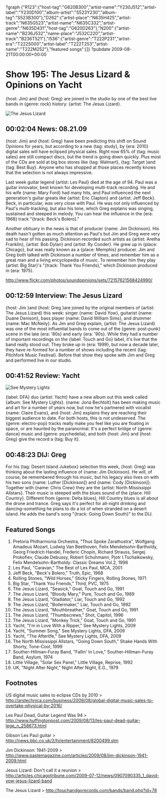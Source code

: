 ?graph {"R123":{"host-tag":"G620B300","artist-name":"Y230J512","artist-label":"Y230D100","album-artist":"S523Y230","album-tag":"S523B300"},"D262":{"artist-place":"N635H425","artist-track":"N635G523","artist-name":"N635C332","artist-genre":"N635D431","host-tag":"G620D263"},"N200":{"artist-name":"B236J532","name-place":"J532C220","artist-track":"B236T521"},"I536":{"artist-genre":"T222P231","artist-era":"T222S000","artist-label":"T222T253","artist-name":"T222M252"},"featured songs":[]}
?pubdate 2009-08-21T00:00:00+00:00

# Show 195: The Jesus Lizard & Opinions on Yacht
{host: Jim} and {host: Greg} are joined in the studio by one of the best live bands in {genre: rock} history: {artist: The Jesus Lizard}.

![The Jesus Lizard](http://static.soundopinions.org/images/2009/jesuslizard.jpg)

## 00:02:04 News: 08.21.09
{host: Jim} and {host: Greg} have been predicting this shift on Sound Opinions for years, but according to a new {tag: study}, by {era: 2010} digital sales will have eclipsed physical sales. Right now 65% of {tag: music sales} are still compact discs, but the trend is going down quickly. Plus most of the CDs are sold at big box stores like {tag: Walmart}, {tag: Target }and {tag: Best Buy}. Anyone who has shopped at those places recently knows that the selection is not always impressive.

Last week guitar legend {artist: Les Paul} died at the age of 94. Paul was a guitar innovator, best known for developing multi-track recording. He and his wife {name: Mary Ford} had many hits, and Paul influenced the next generation's guitar greats like {artist: Eric Clapton} and {artist: Jeff Beck}. Beck, in particular, was very close with Paul. He was not only influenced by Paul's multi-tracking, but also his tone, which Greg explains was singing, sustained and steeped in melody. You can hear the influence in the {era: 1968} track "{track: Beck's Bolero}." 

Another obituary in the news is that of producer {name: Jim Dickinson}. His death hasn't gotten as much attention as Paul's but Jim and Greg were very sad to hear of his passing. Dickinson recorded such artists as {artist: Aretha Franklin}, {artist: Bob Dylan} and {artist: Ry Cooder}. He grew up in {place: Chicago}, but was really known as a {place: Memphis} producer. Jim and Greg both talked with Dickinson a number of times, and remember him as a great man and a living encyclopedia of music. To remember him they play {artist: Big Star}'s "{track: Thank You Friends}," which Dickinson produced in {era: 1975}.

http://www.flickr.com/photos/soundopinions/sets/72157621568424990/
## 00:12:59 Interview: The Jesus Lizard
{host: Jim }and {host: Greg }are joined by the original members of {artist: The Jesus Lizard} this week: singer {name: David Yow}, guitarist {name: Duane Denison}, bass player {name: David William Sims}, and drummer {name: Mac McNeily}. As Jim and Greg explain, {artist: The Jesus Lizard} was one of the most influential bands to come out of the {genre: post-punk} scene in the late {era: '80s} and early {era: '90s}. While they had a number of important recordings on the {label: Touch and Go} label, it's live that the band really stood out. They broke up in {era: 1999}, but now a decade later, they have re-formed for a number of shows including the recent {tag: Pitchfork Music Festival}. Before that show they spoke with Jim and Greg and performed live in our studio.

## 00:41:52 Review: Yacht
![See Mystery Lights](http://is1.mzstatic.com/image/thumb/Music5/v4/9d/53/4d/9d534d6d-9520-9e24-53df-db8fea6e004a/source/600x600bb.jpg "51277889/950791947")

{label: DFA} duo {artist: Yacht} have a new album out this week called {album: See Mystery Lights}. {name: Jona Bechtolt} has been making music and art for a number of years now, but now he's partnered with vocalist {name: Claire Evans}, and {host: Jim} explains they are reaching their biggest audience to date. For both hosts, this is not undeserved. The {genre: electro-pop} tracks really make you feel like you are floating in space, or are haunted by the paranormal. It's a perfect bridge of {genre: dance} music and {genre: psychedelia}, and both {host: Jim} and {host: Greg} give the record a {tag: Buy It}.

## 00:48:23 DIJ: Greg
For his {tag: Desert Island Jukebox} selection this week, {host: Greg} was thinking about the lasting influence of {name: Jim Dickinson}. He will, of course, be remembered through his music, but his legacy also lives on with his two sons {name: Luther [Dickinson]} and {name: Cody [Dickinson]}. Together with {name: Chris Crew} they are the {artist: North Mississippi Allstars}. Their music is steeped with the blues sound of the {place: Hill Country}. Different from {genre: Delta blues}, Hill Country blues is all about the drone and trance. Greg says it's perfect for all-night drinking and dancing–something he plans to do a lot of when stranded on a desert island. He adds the band's song "{track: Going Down South}" to the DIJ.

## Featured Songs
1. Pretoria Philharmonia Orchestra, "Thus Spoke Zarathustra", Wolfgang Amadeus Mozart, Ludwig Van Beethoven, Felix Mendelsohn-Bartholdy, Georg Friedrich Handel, Frederic Chopin, Richard Strauss, Sergej Prokofiev, Claude Debussy, Robert Schuhmann, Pjotr I.Tschaikowsky, Felix Mendelsohn-Bartholdy: Classic Dreams Vol.2, 1998
2. Les Paul, "Caravan," The Best of Les Paul, MCA, 2001
3. Jeff Beck, "Beck's Bolero," Truth, Epic, 1968
4. Rolling Stones, "Wild Horses," Sticky Fingers, Rolling Stones, 1971
5. Big Star, "Thank You Friends," Third, PVC, 1975
6. The Jesus Lizard, "Seasick," Goat, Touch and Go, 1991
7. The Jesus Lizard, "Bloody Mary," Pure, Touch and Go, 1989
8. The Jesus Lizard, "Gladiator," Liar, Touch and Go, 1992
9. The Jesus Lizard, "Boilermaker," Liar, Touch and Go, 1992
10. The Jesus Lizard, "Mouthbreather," Goat, Touch and Go, 1991
11. The Jesus Lizard, "Thumbscrews," Shot, Capitol, 1996
12. The Jesus Lizard, "Monkey Trick," Goat, Touch and Go, 1991
13. Yacht, "I'm in Love With a Ripper," See Mystery Lights, 2009
14. Yacht, "Summer Song," See Mystery Lights, DFA, 2009
15. Yacht, "The Afterlife," See Mystery Lights, DFA, 2009
16. The North Mississippi Allstars, "Going Down South," Shake Hands With Shorty, Tone-Cool, 1999
17. Souther-Hillman-Furay Band, "Fallin' In Love," Souther-Hillman-Furay Band, Asylum, 1974
18. Little Village, "Solar Sex Panel," Little Village, Reprise, 1992
19. UK, "Night After Night," Night After Night, E.G., 1979 

## Footnotes

US digital music sales to eclipse CDs by 2010 > http://arstechnica.com/business/2009/08/global-digital-music-sales-to-overtake-physical-by-2016/

Les Paul Dead, Guitar Legend Was 94 > http://www.huffingtonpost.com/2009/08/13/les-paul-dead-guitar-lege_n_258673.html

Gibson Les Paul guitar > http://news.bbc.co.uk/2/hi/entertainment/8200499.stm

Jim Dickinson: 1941-2009 > http://www.pastemagazine.com/articles/2009/08/jim-dickinson-1941-2009.html

Jesus Lizard: Don't call it a reunion > http://articles.chicagotribune.com/2009-07-12/news/0907090335_1_david-yow-jesus-lizard-band

The Jesus Lizard > http://touchandgorecords.com/bands/band.php?id=78
